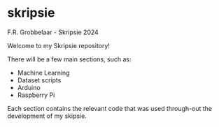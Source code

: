 # skripsie
F.R. Grobbelaar - Skripsie 2024

Welcome to my Skripsie repository!

There will be a few main sections, such as:
- Machine Learning
- Dataset scripts
- Arduino
- Raspberry Pi

Each section contains the relevant code that was used through-out the development of my skipsie.
